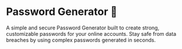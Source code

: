 # Password Generator 🔐

A simple and secure Password Generator built to create strong, customizable passwords for your online accounts. Stay safe from data breaches by using complex passwords generated in seconds.
